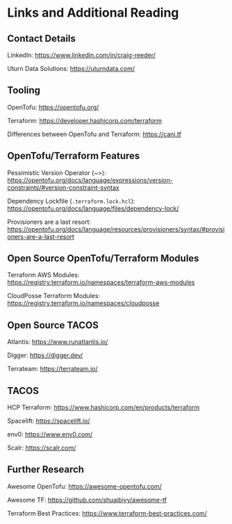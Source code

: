# Links and Additional Reading

## Contact Details
LinkedIn: https://www.linkedin.com/in/craig-reeder/

Uturn Data Solutions: https://uturndata.com/

## Tooling
OpenTofu: https://opentofu.org/

Terraform: https://developer.hashicorp.com/terraform

Differences between OpenTofu and Terraform: https://cani.tf

## OpenTofu/Terraform Features
Pessimistic Version Operator (~>): https://opentofu.org/docs/language/expressions/version-constraints/#version-constraint-syntax

Dependency Lockfile (`.terraform.lock.hcl`): https://opentofu.org/docs/language/files/dependency-lock/

Provisioners are a last resort: https://opentofu.org/docs/language/resources/provisioners/syntax/#provisioners-are-a-last-resort

## Open Source OpenTofu/Terraform Modules
Terraform AWS Modules: https://registry.terraform.io/namespaces/terraform-aws-modules

CloudPosse Terraform Modules: https://registry.terraform.io/namespaces/cloudposse

## Open Source TACOS
Atlantis: https://www.runatlantis.io/

Digger: https://digger.dev/

Terrateam: https://terrateam.io/

## TACOS
HCP Terraform: https://www.hashicorp.com/en/products/terraform

Spacelift: https://spacelift.io/

env0: https://www.env0.com/

Scalr: https://scalr.com/

## Further Research

Awesome OpenTofu: https://awesome-opentofu.com/

Awesome TF: https://github.com/shuaibiyy/awesome-tf

Terraform Best Practices: https://www.terraform-best-practices.com/
